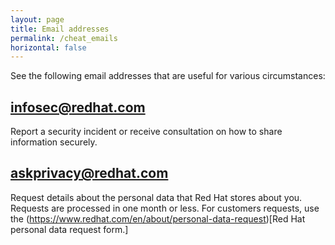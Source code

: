 ```yaml
---
layout: page
title: Email addresses
permalink: /cheat_emails
horizontal: false
---
```


See the following email addresses that are useful for various circumstances:

## infosec@redhat.com

Report a security incident or receive consultation on how to share information securely.

## askprivacy@redhat.com

Request details about the personal data that Red Hat stores about you. Requests are processed in one month or less. For customers requests, use the (https://www.redhat.com/en/about/personal-data-request)[Red Hat personal data request form.]
